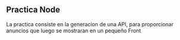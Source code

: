 ## Practica Node

La practica consiste en la generacion de una API, para proporcionar anuncios que luego se mostraran en un pequeño Front
